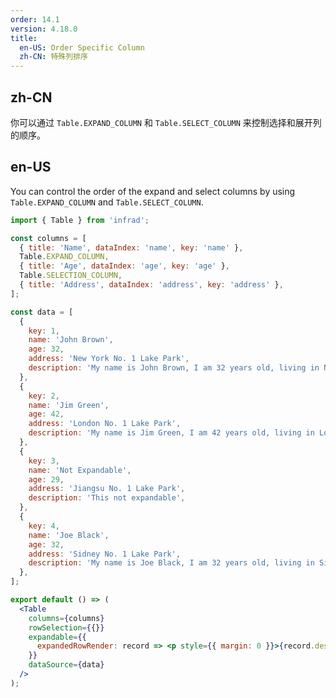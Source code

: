```yaml
---
order: 14.1
version: 4.18.0
title:
  en-US: Order Specific Column
  zh-CN: 特殊列排序
---
```


## zh-CN

你可以通过 `Table.EXPAND_COLUMN` 和 `Table.SELECT_COLUMN` 来控制选择和展开列的顺序。

## en-US

You can control the order of the expand and select columns by using `Table.EXPAND_COLUMN` and `Table.SELECT_COLUMN`.

```jsx
import { Table } from 'infrad';

const columns = [
  { title: 'Name', dataIndex: 'name', key: 'name' },
  Table.EXPAND_COLUMN,
  { title: 'Age', dataIndex: 'age', key: 'age' },
  Table.SELECTION_COLUMN,
  { title: 'Address', dataIndex: 'address', key: 'address' },
];

const data = [
  {
    key: 1,
    name: 'John Brown',
    age: 32,
    address: 'New York No. 1 Lake Park',
    description: 'My name is John Brown, I am 32 years old, living in New York No. 1 Lake Park.',
  },
  {
    key: 2,
    name: 'Jim Green',
    age: 42,
    address: 'London No. 1 Lake Park',
    description: 'My name is Jim Green, I am 42 years old, living in London No. 1 Lake Park.',
  },
  {
    key: 3,
    name: 'Not Expandable',
    age: 29,
    address: 'Jiangsu No. 1 Lake Park',
    description: 'This not expandable',
  },
  {
    key: 4,
    name: 'Joe Black',
    age: 32,
    address: 'Sidney No. 1 Lake Park',
    description: 'My name is Joe Black, I am 32 years old, living in Sidney No. 1 Lake Park.',
  },
];

export default () => (
  <Table
    columns={columns}
    rowSelection={{}}
    expandable={{
      expandedRowRender: record => <p style={{ margin: 0 }}>{record.description}</p>,
    }}
    dataSource={data}
  />
);
```
